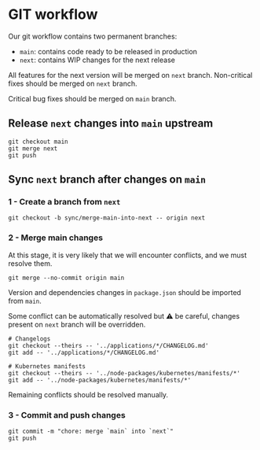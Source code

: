 # GIT workflow

Our git workflow contains two permanent branches:
- `main`: contains code ready to be released in production
- `next`: contains WIP changes for the next release

All features for the next version will be merged on `next` branch.
Non-critical fixes should be merged on `next` branch.

Critical bug fixes should be merged on `main` branch.

## Release `next` changes into `main` upstream

```shell
git checkout main
git merge next
git push
```

## Sync `next` branch after changes on `main`

### 1 - Create a branch from `next`

```shell
git checkout -b sync/merge-main-into-next -- origin next
```

### 2 - Merge main changes

At this stage, it is very likely that we will encounter conflicts, and we must resolve them.

```shell
git merge --no-commit origin main
```
Version and dependencies changes in `package.json` should be imported from `main`.

Some conflict can be automatically resolved but ⚠️ be careful, changes present on `next` branch will be overridden.

```shell
# Changelogs 
git checkout --theirs -- '../applications/*/CHANGELOG.md'
git add -- '../applications/*/CHANGELOG.md'

# Kubernetes manifests
git checkout --theirs -- '../node-packages/kubernetes/manifests/*'
git add -- '../node-packages/kubernetes/manifests/*'
```

Remaining conflicts should be resolved manually.

### 3 - Commit and push changes

```shell
git commit -m "chore: merge `main` into `next`"
git push
```

